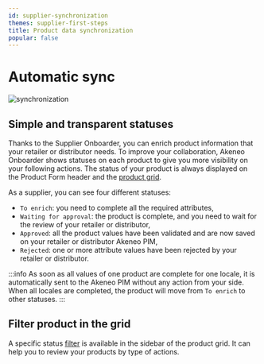 ```yaml
---
id: supplier-synchronization
themes: supplier-first-steps
title: Product data synchronization
popular: false
---
```


# Automatic sync

![synchronization](../img/synchronization.svg)

## Simple and transparent statuses
Thanks to the Supplier Onboarder, you can enrich product information that your retailer or distributor needs.
To improve your collaboration, Akeneo Onboarder shows statuses on each product to give you more visibility on your following actions.
The status of your product is always displayed on the Product Form header and the [product grid](./products-grid-supplier.html).

As a supplier, you can see four different statuses:
- `To enrich`: you need to complete all the required attributes,
- `Waiting for approval`: the product is complete, and you need to wait for the review of your retailer or distributor,
- `Approved`: all the product values have been validated and are now saved on your retailer or distributor Akeneo PIM,
- `Rejected`: one or more attribute values have been rejected by your retailer or distributor.

:::info
As soon as all values of one product are complete for one locale, it is automatically sent to the Akeneo PIM without any action from your side. When all locales are completed, the product will move from `To enrich` to other statuses.
:::


## Filter product in the grid
A specific status [filter](./products-grid-supplier.html#use-filters) is available in the sidebar of the product grid. It can help you to review your products by type of actions.

<!--
## Comments
In every product page, you can see two types of products when the PIM user process a proposal.
* Product comments: visible on the product header,
* Attribute comments: visible under each attributes.

::: info
Green comments are for the validated proposals and red comments are for the rejected proposals.
If the comment has been created before the release of the statuses, it appears in grey.
--> 

<!-- CHANGE
*Into the product grid*
![Supplier product grid](../img/SUPPLIER_product_grid.png)

*Into the product edit form header*
![Supplier product header](../img/SUPPLIER_product_header.png)
